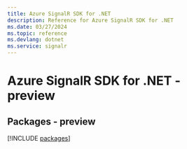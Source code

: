 ```yaml
---
title: Azure SignalR SDK for .NET
description: Reference for Azure SignalR SDK for .NET
ms.date: 03/27/2024
ms.topic: reference
ms.devlang: dotnet
ms.service: signalr
---
```

# Azure SignalR SDK for .NET - preview
## Packages - preview
[!INCLUDE [packages](signalr-index.md)]